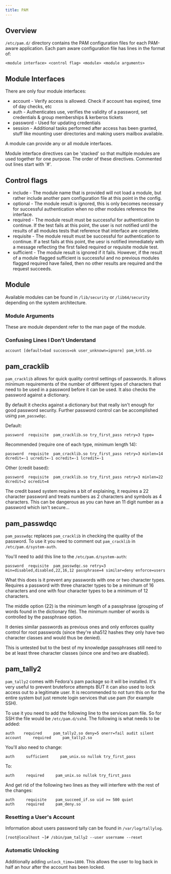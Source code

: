 ```yaml
---
title: PAM
---
```


## Overview

`/etc/pam.d/` directory contains the PAM configuration files for each PAM-aware
application. Each pam aware configuration file has lines in the format of:

```
<module interface> <control flag> <module> <module arguments>
```

## Module Interfaces

There are only four module interfaces:

* account - Verify access is allowed. Check if account has expired, time of day
  checks, etc
* auth - Authenticates use, verifies the validity of a password, set credentials
  & group memberships & kerberos tickets
* password - Used for updating credentials
* session - Additional tasks performed after access has been granted, stuff like
  mounting user directories and making users mailbox available.

A module can provide any or all module interfaces.

Module interface directives can be 'stacked' so that multiple modules are used
together for one purpose. The order of these directives. Commented out lines
start with '#'.

## Control flags

* include - The module name that is provided will not load a module, but rather
  include another pam configuration file at this point in the config.
* optional - The module result is ignored, this is only becomes necessary for
  successful authentication when no other modules reference the interface.
* required - The module result must be successful for authentication to
  continue. If the test fails at this point, the user is not notified until the
  results of all modules tests that reference that interface are complete.
* requisite - The module result must be successful for authentication to
  continue. If a test fails at this point, the uesr is notified immediately with
  a message reflecting the first failed required or requisite module test.
* sufficient - The module result is ignored if it fails. However, if the result
  of a module flagged sufficient is successful and no previous modules flagged
  required have failed, then no other results are required and the request
  succeeds.

## Module

Available modules can be found in `/lib/security` or `/lib64/security`
depending on the system architecture.

### Module Arguments

These are module dependent refer to the man page of the module.

### Confusing Lines I Don't Understand

```
account [default=bad success=ok user_unknown=ignore] pam_krb5.so
```

## pam_cracklib

`pam_cracklib` allows for quick quality control settings of passwords. It
allows minimum requirements of the number of different types of characters that
need to be used in a password before it can be used. It also checks the
password against a dictionary.

By default it checks against a dictionary but that really isn't enough for good
password security. Further password control can be accomplished using
`pam_passwdqc`.

Default:

```
password  requisite  pam_cracklib.so try_first_pass retry=3 type=
```

Recommended (require one of each type, minimum length 14):

```
password  requisite  pam_cracklib.so try_first_pass retry=3 minlen=14 dcredit=-1 ucredit=-1 ocredit=-1 lcredit=-1
```

Other (credit based):

```
password  requisite  pam_cracklib.so try_first_pass retry=3 minlen=22 dcredit=2 ocredit=4
```

The credit based system requires a bit of explaining, it requires a 22
character password and treats numbers as 2 characters and symbols as 4
characters. This can be dangerous as you can have an 11 digit number as a
password which isn't secure...

## pam_passwdqc

`pam_passwdqc` replaces `pam_cracklib` in checking the quality of the password.
To use it you need to comment out `pam_cracklib` in `/etc/pam.d/system-auth`.

You'll need to add this line to the `/etc/pam.d/system-auth`:

```
password  requisite  pam_passwdqc.so retry=3 min=disabled,disabled,22,16,12 passphrase=4 similar=deny enforce=users
```

What this does is it prevent any passwords with one or two character types.
Requires a password with three character types to be a minimum of 16 characters
and one with four character types to be a minimum of 12 characters.

The middle option (22) is the minimum length of a passphrase (grouping of words
found in the dictionary file). The minimum number of words is controlled by the
passphrase option.

It denies similar passwords as previous ones and only enforces quality control
for root passwords (since they're sha512 hashes they only have two character
  classes and would thus be denied).

This is untested but to the best of my knowledge passphrases still need to be
at least three character classes (since one and two are disabled).

## pam_tally2

`pam_tally2` comes with Fedora's pam package so it will be installed. It's very
useful to prevent bruteforce attempts BUT it can also used to lock access out
to a legitimate user. It is recommended to not turn this on for the entire
system but just remote login services that use pam (for example SSH).

To use it you need to add the following line to the services pam file. So for
SSH the file would be `/etc/pam.d/sshd`. The following is what needs to be
added:

```
auth    required     pam_tally2.so deny=5 onerr=fail audit silent
account     required     pam_tally2.so
```

You'll also need to change:

```
auth     sufficient     pam_unix.so nullok try_first_pass
```

To:

```
auth     required     pam_unix.so nullok try_first_pass
```

And get rid of the following two lines as they will interfere with the rest of
the changes:

```
auth     requisite    pam_succeed_if.so uid >= 500 quiet
auth     required     pam_deny.so
```

### Resetting a User's Account

Information about users password tally can be found in `/var/log/tallylog`.

```
[root@localhost ~]# /sbin/pam_tally2 --user username --reset
```

### Automatic Unlocking

Additionally adding `unlock_time=1800`. This allows the user to log back in
half an hour after the account has been locked.
